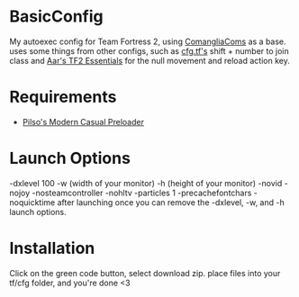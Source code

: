 # BasicConfig
My autoexec config for Team Fortress 2, using [ComangliaComs](https://github.com/Comanglia/ComangliaComs) as a base.
uses some things from other configs, such as [cfg.tf's](https://cfg.tf/) shift + number to join class and [Aar's TF2 Essentials](https://aarmastah.xyz/misc/tf2e/) for the null movement and reload action key.

# Requirements
- [Pilso's Modern Casual Preloader](https://gamebanana.com/wips/79779)

# Launch Options
-dxlevel 100 -w (width of your monitor) -h (height of your monitor) -novid -nojoy -nosteamcontroller -nohltv -particles 1 -precachefontchars -noquicktime
after launching once you can remove the -dxlevel, -w, and -h launch options.

# Installation
Click on the green code button, select download zip.
place files into your tf/cfg folder, and you're done <3
